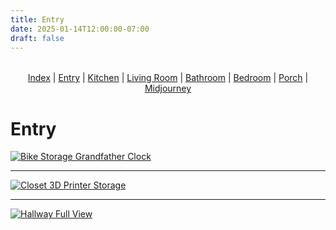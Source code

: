 ```yaml
---
title: Entry
date: 2025-01-14T12:00:00-07:00
draft: false
---
```


<div style="text-align: center; margin: 2rem 0;">
<a href="../">Index</a> | <span style="text-decoration: underline;">Entry</span> | <a href="../kitchen/">Kitchen</a> | <a href="../living/">Living Room</a> | <a href="../bathroom/">Bathroom</a> | <a href="../bedroom/">Bedroom</a> | <a href="../porch/">Porch</a> | <a href="../midjourney/">Midjourney</a>
</div>

# Entry

[![Bike Storage Grandfather Clock](/images/interior/entry/bike-storage-grandfather-clock.jpg)](/images/interior/entry/bike-storage-grandfather-clock.jpg)



---

[![Closet 3D Printer Storage](/images/interior/entry/closet-3d-printer-storage.jpg)](/images/interior/entry/closet-3d-printer-storage.jpg)



---

[![Hallway Full View](/images/interior/entry/hallway-full-view.jpg)](/images/interior/entry/hallway-full-view.jpg)